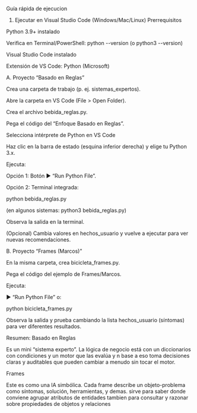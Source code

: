 Guía rápida de ejecucion

1. Ejecutar en Visual Studio Code (Windows/Mac/Linux)
   Prerrequisitos

Python 3.9+ instalado

Verifica en Terminal/PowerShell: python --version (o python3 --version)

Visual Studio Code instalado

Extensión de VS Code: Python (Microsoft)

A. Proyecto “Basado en Reglas”

Crea una carpeta de trabajo (p. ej. sistemas_expertos).

Abre la carpeta en VS Code (File > Open Folder).

Crea el archivo bebida_reglas.py.

Pega el código del “Enfoque Basado en Reglas”.

Selecciona intérprete de Python en VS Code

Haz clic en la barra de estado (esquina inferior derecha) y elige tu Python 3.x.

Ejecuta:

Opción 1: Botón ▶️ “Run Python File”.

Opción 2: Terminal integrada:

python bebida_reglas.py

(en algunos sistemas: python3 bebida_reglas.py)

Observa la salida en la terminal.

(Opcional) Cambia valores en hechos_usuario y vuelve a ejecutar para ver nuevas recomendaciones.

B. Proyecto “Frames (Marcos)”

En la misma carpeta, crea bicicleta_frames.py.

Pega el código del ejemplo de Frames/Marcos.

Ejecuta:

▶️ “Run Python File” o:

python bicicleta_frames.py

Observa la salida y prueba cambiando la lista hechos_usuario (síntomas) para ver diferentes resultados.

Resumen:
Basado en Reglas

Es un mini “sistema experto”. La lógica de negocio está con un diccionarios con condiciones y un motor que las evalúa y n base a eso toma decisiones claras y auditables que pueden cambiar a menudo sin tocar el motor.

Frames

Este es como una IA simbólica. Cada frame describe un objeto-problema como síntomas, solución, herramientas, y demas.
sirve para saber donde conviene agrupar atributos de entidades tambien para consultar y razonar sobre propiedades de objetos y relaciones
